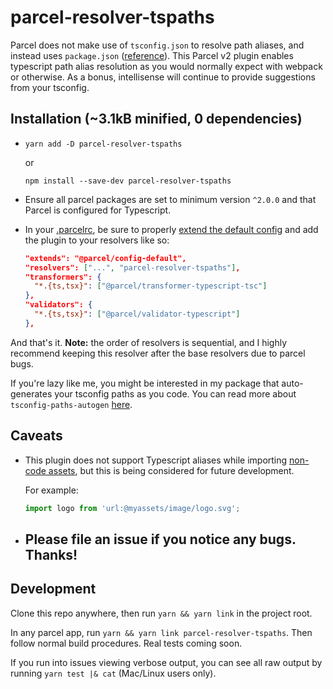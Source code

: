 # parcel-resolver-tspaths

Parcel does not make use of `tsconfig.json` to resolve path aliases, and instead uses `package.json` ([reference](https://en.parceljs.org/module_resolution.html#typescript-~-resolution)). This Parcel v2 plugin enables typescript path alias resolution as you would normally expect with webpack or otherwise. As a bonus, intellisense will continue to provide suggestions from your tsconfig.

## Installation (~3.1kB minified, 0 dependencies)

- `yarn add -D parcel-resolver-tspaths`

  or

  `npm install --save-dev parcel-resolver-tspaths`

- Ensure all parcel packages are set to minimum version `^2.0.0` and that Parcel is configured for Typescript.

- In your [.parcelrc](https://parceljs.org/features/plugins/#.parcelrc), be sure to properly [extend the default config](https://parceljs.org/features/plugins/#extending-configs) and add the plugin to your resolvers like so:

  ```json
  "extends": "@parcel/config-default",
  "resolvers": ["...", "parcel-resolver-tspaths"],
  "transformers": {
    "*.{ts,tsx}": ["@parcel/transformer-typescript-tsc"]
  },
  "validators": {
    "*.{ts,tsx}": ["@parcel/validator-typescript"]
  },
  ```

And that's it. **Note:** the order of resolvers is sequential, and I highly recommend keeping this resolver after the base resolvers due to parcel bugs.

If you're lazy like me, you might be interested in my package that auto-generates your tsconfig paths as you code. You can read more about `tsconfig-paths-autogen` [here](https://www.npmjs.com/package/tsconfig-paths-autogen).

## Caveats

- This plugin does not support Typescript aliases while importing [non-code assets](https://parceljs.org/getting-started/migration/#importing-non-code-assets-from-javascript), but this is being considered for future development.

  For example:

  ```typescript
  import logo from 'url:@myassets/image/logo.svg';
  ```

- ## **Please file an issue if you notice any bugs. Thanks!**



## Development

Clone this repo anywhere, then run `yarn && yarn link` in the project root.

In any parcel app, run `yarn && yarn link parcel-resolver-tspaths`. Then follow normal build procedures. Real tests coming soon.

If you run into issues viewing verbose output, you can see all raw output by running `yarn test |& cat` (Mac/Linux users only).
